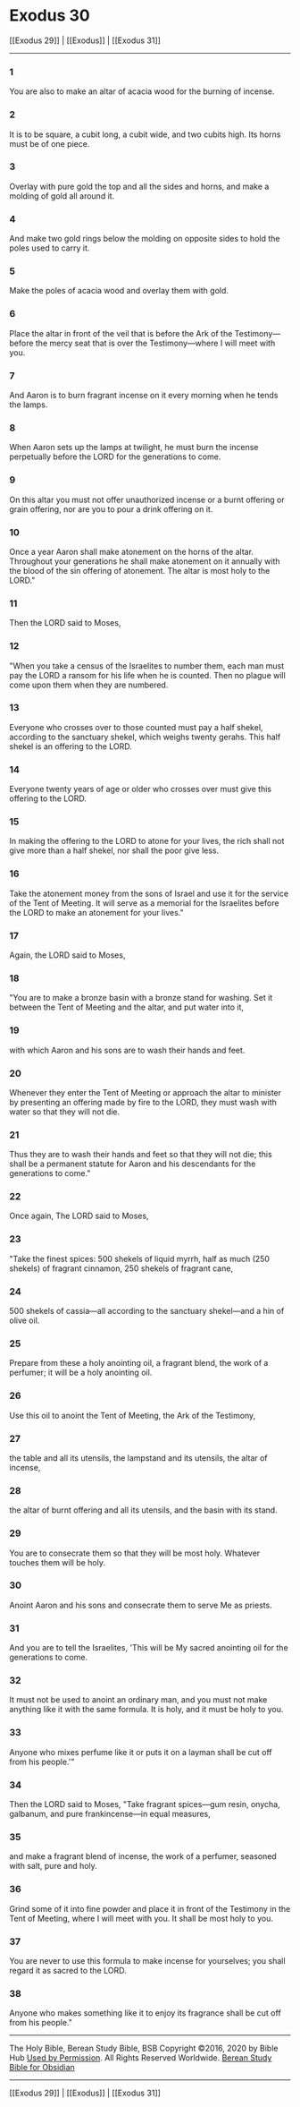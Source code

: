 # Exodus 30

[[Exodus 29]] | [[Exodus]] | [[Exodus 31]]

---

### 1
You are also to make an altar of acacia wood for the burning of incense.

### 2
It is to be square, a cubit long, a cubit wide, and two cubits high. Its horns must be of one piece.

### 3
Overlay with pure gold the top and all the sides and horns, and make a molding of gold all around it.

### 4
And make two gold rings below the molding on opposite sides to hold the poles used to carry it.

### 5
Make the poles of acacia wood and overlay them with gold.

### 6
Place the altar in front of the veil that is before the Ark of the Testimony—before the mercy seat that is over the Testimony—where I will meet with you.

### 7
And Aaron is to burn fragrant incense on it every morning when he tends the lamps.

### 8
When Aaron sets up the lamps at twilight, he must burn the incense perpetually before the LORD for the generations to come.

### 9
On this altar you must not offer unauthorized incense or a burnt offering or grain offering, nor are you to pour a drink offering on it.

### 10
Once a year Aaron shall make atonement on the horns of the altar. Throughout your generations he shall make atonement on it annually with the blood of the sin offering of atonement. The altar is most holy to the LORD."

### 11
Then the LORD said to Moses,

### 12
"When you take a census of the Israelites to number them, each man must pay the LORD a ransom for his life when he is counted. Then no plague will come upon them when they are numbered.

### 13
Everyone who crosses over to those counted must pay a half shekel, according to the sanctuary shekel, which weighs twenty gerahs. This half shekel is an offering to the LORD.

### 14
Everyone twenty years of age or older who crosses over must give this offering to the LORD.

### 15
In making the offering to the LORD to atone for your lives, the rich shall not give more than a half shekel, nor shall the poor give less.

### 16
Take the atonement money from the sons of Israel and use it for the service of the Tent of Meeting. It will serve as a memorial for the Israelites before the LORD to make an atonement for your lives."

### 17
Again, the LORD said to Moses,

### 18
"You are to make a bronze basin with a bronze stand for washing. Set it between the Tent of Meeting and the altar, and put water into it,

### 19
with which Aaron and his sons are to wash their hands and feet.

### 20
Whenever they enter the Tent of Meeting or approach the altar to minister by presenting an offering made by fire to the LORD, they must wash with water so that they will not die.

### 21
Thus they are to wash their hands and feet so that they will not die; this shall be a permanent statute for Aaron and his descendants for the generations to come."

### 22
Once again, The LORD said to Moses,

### 23
"Take the finest spices: 500 shekels of liquid myrrh, half as much (250 shekels) of fragrant cinnamon, 250 shekels of fragrant cane,

### 24
500 shekels of cassia—all according to the sanctuary shekel—and a hin of olive oil.

### 25
Prepare from these a holy anointing oil, a fragrant blend, the work of a perfumer; it will be a holy anointing oil.

### 26
Use this oil to anoint the Tent of Meeting, the Ark of the Testimony,

### 27
the table and all its utensils, the lampstand and its utensils, the altar of incense,

### 28
the altar of burnt offering and all its utensils, and the basin with its stand.

### 29
You are to consecrate them so that they will be most holy. Whatever touches them will be holy.

### 30
Anoint Aaron and his sons and consecrate them to serve Me as priests.

### 31
And you are to tell the Israelites, 'This will be My sacred anointing oil for the generations to come.

### 32
It must not be used to anoint an ordinary man, and you must not make anything like it with the same formula. It is holy, and it must be holy to you.

### 33
Anyone who mixes perfume like it or puts it on a layman shall be cut off from his people.'"

### 34
Then the LORD said to Moses, "Take fragrant spices—gum resin, onycha, galbanum, and pure frankincense—in equal measures,

### 35
and make a fragrant blend of incense, the work of a perfumer, seasoned with salt, pure and holy.

### 36
Grind some of it into fine powder and place it in front of the Testimony in the Tent of Meeting, where I will meet with you. It shall be most holy to you.

### 37
You are never to use this formula to make incense for yourselves; you shall regard it as sacred to the LORD.

### 38
Anyone who makes something like it to enjoy its fragrance shall be cut off from his people."

---

The Holy Bible, Berean Study Bible, BSB
Copyright ©2016, 2020 by Bible Hub
[Used by Permission](https://berean.bible/terms.htm). All Rights Reserved Worldwide.
[Berean Study Bible for Obsidian](https://github.com/gapmiss/berean-study-bible-for-obsidian)

---

[[Exodus 29]] | [[Exodus]] | [[Exodus 31]]


